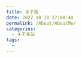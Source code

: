 ```yaml
---
title: 关于我
date: 2022-10-18 17:00:48
permalink: /About/AboutMe/
categories:
  - 关于本站
tags:
  - 
---
```


